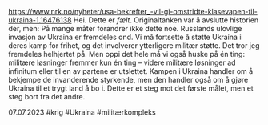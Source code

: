 https://www.nrk.no/nyheter/usa-bekrefter_-vil-gi-omstridte-klasevapen-til-ukraina-1.16476138
Hei. Dette er *fælt*.
Originaltanken var å avslutte historien der, men: På mange måter forandrer ikke dette noe. Russlands ulovlige invasjon av Ukraina er fremdeles ond. Vi må fortsette å støtte Ukraina i deres kamp for frihet, og det involverer ytterligere militær støtte. Det tror jeg fremdeles helhjertet på. Men oppi det hele må vi også huske på én ting: militære løsninger fremmer kun én ting – videre militære løsninger ad infinitum eller til en av partene er utslettet. Kampen i Ukraina handler om å bekjempe de invanderende styrkende, men den handler også om å gjøre Ukraina til et trygt land å bo i. Dette er et steg mot det første målet, men et steg bort fra det andre.

07.07.2023
#krig #Ukraina #militærkompleks